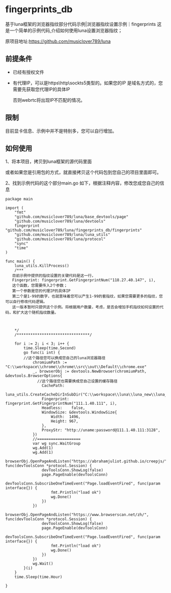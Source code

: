 # fingerprints_db
基于luna框架的浏览器指纹部分代码示例|浏览器指纹设置示例｜fingerprints
这是一个简单的示例代码,介绍如何使用luna设置浏览器指纹；


原项目地址:https://github.com/musiclover789/luna

## 前提条件



- 已经有授权文件

- 有代理IP，可以是https\http\sockts5类型的。如果您的IP 是域名方式的，您需要先获取您代理IP的具体IP

  否则webrtc将出现IP不匹配的情况。

  

## 限制

目前显卡信息、示例中并不是特别多，您可以自行增加。







## 如何使用

1、将本项目，拷贝到luna框架的源代码里面

或者如果您是引用包的方式，就直接拷贝这个代码包到您自己的项目里面即可。



2、找到示例代码的这个部分main.go 如下，根据注释内容，修改您成您自己的信息



```
package main

import (
	"fmt"
	"github.com/musiclover789/luna/base_devtools/page"
	"github.com/musiclover789/luna/devtools"
	fingerprint "github.com/musiclover789/luna/fingerprints_db/fingerprints"
	"github.com/musiclover789/luna/luna_utils"
	"github.com/musiclover789/luna/protocol"
	"sync"
	"time"
)

func main() {
	luna_utils.KillProcess()
	/***
   目前示例中提供的指纹设置的关键代码是这一行，
   Fingerprint: fingerprint.GetFingerprintNum("118.27.40.147", i),
   这个函数，您需要传入2个参数；
   第一个参数是您的代理IP的具体IP
   第二个是1-99的数字，也就意味着您可以产生1-99的套指纹，如果您需要更多的指纹，您可以自行修改代码逻辑。
   这一版本暂时只提供这个示例。将根据用户数量，考虑，是否会增加手机指纹如何设置的代码，和扩大这个随机指纹数量。
   
   
   
	*/
	/********************************/

	for i := 2; i < 3; i++ {
		time.Sleep(time.Second)
		go func(i int) {
		//这个路径您可以换成您自己的luna浏览器路径
			chromiumPath := "C:\\workspace\\chrome\\chrome\\src\\out\\Default\\chrome.exe"
			_, browserObj := devtools.NewBrowser(chromiumPath, &devtools.BrowserOptions{
			  //这个路径您也需要换成您自己设置的缓存路径
				CachePath:   
				luna_utils.CreateCacheDirInSubDir("C:\\workspace\\luna\\luna_new\\luna_new_case\\cache\\"),
				Fingerprint: fingerprint.GetFingerprintNum("111.1.40.111", i),
				Headless:    false,
				WindowSize: &devtools.WindowSize{
					Width:  1496,
					Height: 967,
				},
				ProxyStr: "http://uname:password@111.1.40.111:3128",
			})
			//===================
			var wg sync.WaitGroup
			wg.Add(1)
			wg.Add(1)
			browserObj.OpenPageAndListen("https://abrahamjuliot.github.io/creepjs/", func(devToolsConn *protocol.Session) {
				devToolsConn.ShowLog(false)
				page.PageEnable(devToolsConn)
				devToolsConn.SubscribeOneTimeEvent("Page.loadEventFired", func(param interface{}) {
					fmt.Println("load ok")
					wg.Done()
				})
			})
			browserObj.OpenPageAndListen("https://www.browserscan.net/zh/", func(devToolsConn *protocol.Session) {
				devToolsConn.ShowLog(false)
				page.PageEnable(devToolsConn)
				devToolsConn.SubscribeOneTimeEvent("Page.loadEventFired", func(param interface{}) {
					fmt.Println("load ok")
					wg.Done()
				})
			})
			wg.Wait()
		}(i)
	}
	time.Sleep(time.Hour)

}

```






